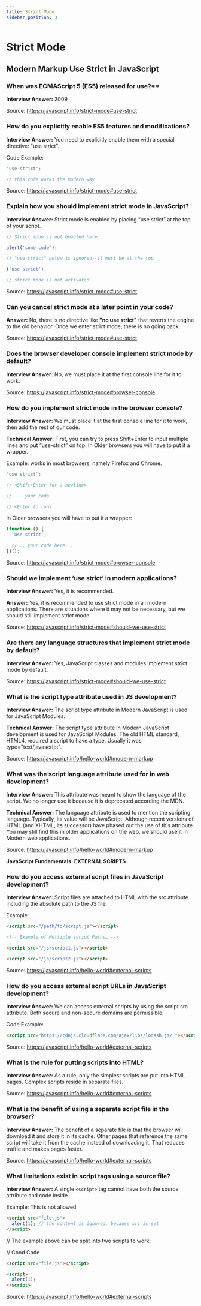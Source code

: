 ```yaml
---
title: Strict Mode
sidebar_position: 3
---
```


# Strict Mode

## Modern Markup Use Strict in JavaScript

### When was ECMAScript 5 (ES5) released for use?\*\*

**Interview Answer:** 2009

Source: <https://javascript.info/strict-mode#use-strict>

### How do you explicitly enable ES5 features and modifications?

**Interview Answer:** You need to explicitly enable them with a special directive: "use strict".

Code Example:

```js
'use strict';

// this code works the modern way
```

Source: <https://javascript.info/strict-mode#use-strict>

### Explain how you should implement strict mode in JavaScript?

**Interview Answer:** Strict mode is enabled by placing “use strict” at the top of your script.

```js
// Strict mode is not enabled here:

alert('some code');

// "use strict" below is ignored--it must be at the top

('use strict');

// strict mode is not activated
```

Source: <https://javascript.info/strict-mode#use-strict>

### Can you cancel strict mode at a later point in your code?

**Answer:** No, there is no directive like **"no use strict"** that reverts the engine to the old behavior. Once we enter strict mode, there is no going back.

Source: <https://javascript.info/strict-mode#use-strict>

### Does the browser developer console implement strict mode by default?

**Interview Answer:** No, we must place it at the first console line for it to work.

Source: <https://javascript.info/strict-mode#browser-console>

### How do you implement strict mode in the browser console?

**Interview Answer:** We must place it at the first console line for it to work, then add the rest of our code.

**Technical Answer:** First, you can try to press Shift+Enter to input multiple lines and put “use-strict” on top. In Older browsers you will have to put it a wrapper.

Example: works in most browsers, namely Firefox and Chrome.

```js
'use strict';

// <Shift+Enter for a newline>

//  ...your code

// <Enter to run>
```

In Older browsers you will have to put it a wrapper:

```js
(function () {
  'use strict';

  // ...your code here...
})();
```

Source: <https://javascript.info/strict-mode#browser-console>

### Should we implement ‘use strict’ in modern applications?

**Interview Answer:** Yes, it is recommended.

**Answer:** Yes, it is recommended to use strict mode in all modern applications. There are situations where it may not be necessary, but we should still implement strict mode.

Source: <https://javascript.info/strict-mode#should-we-use-strict>

### Are there any language structures that implement strict mode by default?

**Interview Answer:** Yes, JavaScript classes and modules implement strict mode by default.

Source: <https://javascript.info/strict-mode#should-we-use-strict>

### What is the script type attribute used in JS development?

**Interview Answer:** The script type attribute in Modern JavaScript is used for JavaScript Modules.

**Technical Answer:** The script type attribute in Modern JavaScript development is used for JavaScript Modules. The old HTML standard, HTML4, required a script to have a type. Usually it was type="text/javascript".

Source: <https://javascript.info/hello-world#modern-markup>

### What was the script language attribute used for in web development?

**Interview Answer:** This attribute was meant to show the language of the script. We no longer use it because it is deprecated according the MDN.

**Technical Answer:** The language attribute is used to mention the scripting language. Typically, its value will be JavaScript. Although recent versions of HTML (and XHTML, its successor) have phased out the use of this attribute. You may still find this in older applications on the web, we should use it in Modern web applications.

Source: <https://javascript.info/hello-world#modern-markup>

**JavaScript Fundamentals: EXTERNAL SCRIPTS**

### How do you access external script files in JavaScript development?

**Interview Answer:** Script files are attached to HTML with the src attribute including the absolute path to the JS file.

Example:

```html
<script src="/path/to/script.js"></script>

<!-- Example of Multiple script Paths… -->

<script src="/js/script1.js"></script>

<script src="/js/script2.js"></script>
```

Source: <https://javascript.info/hello-world#external-scripts>

### How do you access external script URLs in JavaScript development?

**Interview Answer:** We can access external scripts by using the script src attribute. Both secure and non-secure domains are permissible.

Code Example:

```html
<script src="https://cdnjs.cloudflare.com/ajax/libs/lodash.js/ "></script>
```

Source: <https://javascript.info/hello-world#external-scripts>

### What is the rule for putting scripts into HTML?

**Interview Answer:** As a rule, only the simplest scripts are put into HTML pages. Complex scripts reside in separate files.

Source: <https://javascript.info/hello-world#external-scripts>

### What is the benefit of using a separate script file in the browser?

**Interview Answer:** The benefit of a separate file is that the browser will download it and store it in its cache. Other pages that reference the same script will take it from the cache instead of downloading it. That reduces traffic and makes pages faster.

Source: <https://javascript.info/hello-world#external-scripts>

### What limitations exist in script tags using a source file?

**Interview Answer:** A single `<script>` tag cannot have both the source attribute and code inside.

Example: This is not allowed

<!-- Bad Code -->

```html
<script src="file.js">
  alert(1); // the content is ignored, because src is set
</script>
```

// The example above can be split into two scripts to work:

// Good Code

```html
<script src="file.js"></script>

<script>
  alert(1);
</script>
```

Source: <https://javascript.info/hello-world#external-scripts>
